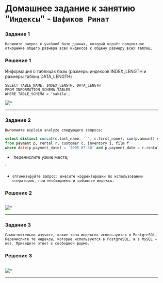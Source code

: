 # Домашнее задание к занятию "`Индексы`" - `Шафиков Ринат`

### Задание 1

`Напишите запрос к учебной базе данных, который вернёт процентное отношение общего размера всех индексов к общему размеру всех таблиц.`

### Решение 1

Информация о таблицах базы (размеры индексов INDEX_LENGTH и размеры таблиц DATA_LENGTH)

```
SELECT TABLE_NAME, INDEX_LENGTH, DATA_LENGTH  
FROM INFORMATION_SCHEMA.TABLES
WHERE TABLE_SCHEMA = 'sakila';
```

![*](img/*.png)

---

### Задание 2

`Выполните explain analyze следующего запроса:`



```sql
select distinct concat(c.last_name, ' ', c.first_name), sum(p.amount) over (partition by c.customer_id, f.title)
from payment p, rental r, customer c, inventory i, film f
where date(p.payment_date) = '2005-07-30' and p.payment_date = r.rental_date and r.customer_id = c.customer_id and i.inventory_id = r.inventory_id
```
- `перечислите узкие места;

`
- `оптимизируйте запрос: внесите корректировки по использованию операторов, при необходимости добавьте индексы.`

### Решение 2

```

```

![*](img/*.png)

---

### Задание 3

`Самостоятельно изучите, какие типы индексов используются в PostgreSQL. Перечислите те индексы, которые используются в PostgreSQL, а в MySQL — нет.
Приведите ответ в свободной форме.`

### Решение 3

```

```

![*](img/*.png)

---
